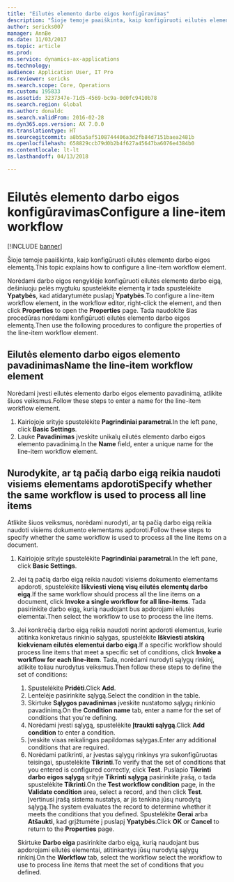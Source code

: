 ```yaml
---
title: "Eilutės elemento darbo eigos konfigūravimas"
description: "Šioje temoje paaiškinta, kaip konfigūruoti eilutės elemento darbo eigos elementą."
author: sericks007
manager: AnnBe
ms.date: 11/03/2017
ms.topic: article
ms.prod: 
ms.service: dynamics-ax-applications
ms.technology: 
audience: Application User, IT Pro
ms.reviewer: sericks
ms.search.scope: Core, Operations
ms.custom: 195833
ms.assetid: 3237347e-71d5-4569-bc9a-0d0fc9410b78
ms.search.region: Global
ms.author: donaldc
ms.search.validFrom: 2016-02-28
ms.dyn365.ops.version: AX 7.0.0
ms.translationtype: HT
ms.sourcegitcommit: a8b5a5af5108744406a3d2fb84d7151baea2481b
ms.openlocfilehash: 658829ccb79d0b2b4f627a45647ba6076e4384b0
ms.contentlocale: lt-lt
ms.lasthandoff: 04/13/2018

---
```


# <a name="configure-a-line-item-workflow"></a><span data-ttu-id="ef18e-103">Eilutės elemento darbo eigos konfigūravimas</span><span class="sxs-lookup"><span data-stu-id="ef18e-103">Configure a line-item workflow</span></span>

[!INCLUDE [banner](../includes/banner.md)]

<span data-ttu-id="ef18e-104">Šioje temoje paaiškinta, kaip konfigūruoti eilutės elemento darbo eigos elementą.</span><span class="sxs-lookup"><span data-stu-id="ef18e-104">This topic explains how to configure a line-item workflow element.</span></span>

<span data-ttu-id="ef18e-105">Norėdami darbo eigos rengyklėje konfigūruoti eilutės elemento darbo eigą, dešiniuoju pelės mygtuku spustelėkite elementą ir tada spustelėkite **Ypatybės**, kad atidarytumėte puslapį **Ypatybės**.</span><span class="sxs-lookup"><span data-stu-id="ef18e-105">To configure a line-item workflow element, in the workflow editor, right-click the element, and then click **Properties** to open the **Properties** page.</span></span> <span data-ttu-id="ef18e-106">Tada naudokite šias procedūras norėdami konfigūruoti eilutės elemento darbo eigos elementą.</span><span class="sxs-lookup"><span data-stu-id="ef18e-106">Then use the following procedures to configure the properties of the line-item workflow element.</span></span>

## <a name="name-the-line-item-workflow-element"></a><span data-ttu-id="ef18e-107">Eilutės elemento darbo eigos elemento pavadinimas</span><span class="sxs-lookup"><span data-stu-id="ef18e-107">Name the line-item workflow element</span></span>
<span data-ttu-id="ef18e-108">Norėdami įvesti eilutės elemento darbo eigos elemento pavadinimą, atlikite šiuos veiksmus.</span><span class="sxs-lookup"><span data-stu-id="ef18e-108">Follow these steps to enter a name for the line-item workflow element.</span></span>

1.  <span data-ttu-id="ef18e-109">Kairiojoje srityje spustelėkite **Pagrindiniai parametrai**.</span><span class="sxs-lookup"><span data-stu-id="ef18e-109">In the left pane, click **Basic Settings**.</span></span>
2.  <span data-ttu-id="ef18e-110">Lauke **Pavadinimas** įveskite unikalų eilutės elemento darbo eigos elemento pavadinimą.</span><span class="sxs-lookup"><span data-stu-id="ef18e-110">In the **Name** field, enter a unique name for the line-item workflow element.</span></span>

## <a name="specify-whether-the-same-workflow-is-used-to-process-all-line-items"></a><span data-ttu-id="ef18e-111">Nurodykite, ar tą pačią darbo eigą reikia naudoti visiems elementams apdoroti</span><span class="sxs-lookup"><span data-stu-id="ef18e-111">Specify whether the same workflow is used to process all line items</span></span>
<span data-ttu-id="ef18e-112">Atlikite šiuos veiksmus, norėdami nurodyti, ar tą pačią darbo eigą reikia naudoti visiems dokumento elementams apdoroti.</span><span class="sxs-lookup"><span data-stu-id="ef18e-112">Follow these steps to specify whether the same workflow is used to process all the line items on a document.</span></span>

1.  <span data-ttu-id="ef18e-113">Kairiojoje srityje spustelėkite **Pagrindiniai parametrai**.</span><span class="sxs-lookup"><span data-stu-id="ef18e-113">In the left pane, click **Basic Settings**.</span></span>
2.  <span data-ttu-id="ef18e-114">Jei tą pačią darbo eigą reikia naudoti visiems dokumento elementams apdoroti, spustelėkite **Iškviesti vieną visų eilutės elementų darbo eigą**.</span><span class="sxs-lookup"><span data-stu-id="ef18e-114">If the same workflow should process all the line items on a document, click **Invoke a single workflow for all line-items**.</span></span> <span data-ttu-id="ef18e-115">Tada pasirinkite darbo eigą, kurią naudojant bus apdorojami eilutės elementai.</span><span class="sxs-lookup"><span data-stu-id="ef18e-115">Then select the workflow to use to process the line items.</span></span>
3.  <span data-ttu-id="ef18e-116">Jei konkrečią darbo eigą reikia naudoti norint apdoroti elementus, kurie atitinka konkretaus rinkinio sąlygas, spustelėkite **Iškviesti atskirą kiekvienam eilutės elementui darbo eigą**.</span><span class="sxs-lookup"><span data-stu-id="ef18e-116">If a specific workflow should process line items that meet a specific set of conditions, click **Invoke a workflow for each line-item**.</span></span> <span data-ttu-id="ef18e-117">Tada, norėdami nurodyti sąlygų rinkinį, atlikite toliau nurodytus veiksmus.</span><span class="sxs-lookup"><span data-stu-id="ef18e-117">Then follow these steps to define the set of conditions:</span></span>
    1.  <span data-ttu-id="ef18e-118">Spustelėkite **Pridėti**.</span><span class="sxs-lookup"><span data-stu-id="ef18e-118">Click **Add**.</span></span>
    2.  <span data-ttu-id="ef18e-119">Lentelėje pasirinkite sąlygą.</span><span class="sxs-lookup"><span data-stu-id="ef18e-119">Select the condition in the table.</span></span>
    3.  <span data-ttu-id="ef18e-120">Skirtuke **Sąlygos pavadinimas** įveskite nustatomo sąlygų rinkinio pavadinimą.</span><span class="sxs-lookup"><span data-stu-id="ef18e-120">On the **Condition name** tab, enter a name for the set of conditions that you're defining.</span></span>
    4.  <span data-ttu-id="ef18e-121">Norėdami įvesti sąlygą, spustelėkite **Įtraukti sąlygą**.</span><span class="sxs-lookup"><span data-stu-id="ef18e-121">Click **Add condition** to enter a condition.</span></span>
    5.  <span data-ttu-id="ef18e-122">Įveskite visas reikalingas papildomas sąlygas.</span><span class="sxs-lookup"><span data-stu-id="ef18e-122">Enter any additional conditions that are required.</span></span>
    6.  <span data-ttu-id="ef18e-123">Norėdami patikrinti, ar įvestas sąlygų rinkinys yra sukonfigūruotas teisingai, spustelėkite **Tikrinti**.</span><span class="sxs-lookup"><span data-stu-id="ef18e-123">To verify that the set of conditions that you entered is configured correctly, click **Test**.</span></span> <span data-ttu-id="ef18e-124">Puslapio **Tikrinti darbo eigos sąlygą** srityje **Tikrinti sąlygą** pasirinkite įrašą, o tada spustelėkite **Tikrinti**.</span><span class="sxs-lookup"><span data-stu-id="ef18e-124">On the **Test workflow condition** page, in the **Validate condition** area, select a record, and then click **Test**.</span></span> <span data-ttu-id="ef18e-125">Įvertinusi įrašą sistema nustatys, ar jis tenkina jūsų nurodytą sąlygą.</span><span class="sxs-lookup"><span data-stu-id="ef18e-125">The system evaluates the record to determine whether it meets the conditions that you defined.</span></span> <span data-ttu-id="ef18e-126">Spustelėkite **Gerai** arba **Atšaukti**, kad grįžtumėte į puslapį **Ypatybės**.</span><span class="sxs-lookup"><span data-stu-id="ef18e-126">Click **OK** or **Cancel** to return to the **Properties** page.</span></span>

    <span data-ttu-id="ef18e-127">Skirtuke **Darbo eiga** pasirinkite darbo eigą, kurią naudojant bus apdorojami eilutės elementai, atitinkantys jūsų nurodytą sąlygų rinkinį.</span><span class="sxs-lookup"><span data-stu-id="ef18e-127">On the **Workflow** tab, select the workflow select the workflow to use to process line items that meet the set of conditions that you defined.</span></span>





